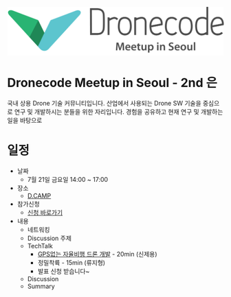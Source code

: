 ![Dronecode Meetup in Seoul](/images/logo.png)

# Dronecode Meetup in Seoul - 2nd 은
국내 상용 Drone 기술 커뮤니티입니다.
산업에서 사용되는 Drone SW 기술을 중심으로 연구 및 개발하시는 분들을 위한 자리입니다.
경험을 공유하고 현재 연구 및 개발하는 일을 바탕으로 

# 일정
  * 날짜
    * 7월 21일 금요일 14:00 ~ 17:00
  * 장소
    * [D.CAMP](http://naver.me/GPxRB9NK)
  * 참가신청
    * [신청 바로가기](https://goo.gl/forms/YE0wgPLSDPPzNmU02)
  * 내용
    * 네트워킹
    * Discussion 주제
    * TechTalk
      * [GPS없는 자율비행 드론 개발](http://subak.io/?p=2068) - 20min (신제용)
      * 정밀착륙 - 15min (류지형)
      * 발표 신청 받습니다~
    * Discussion
    * Summary
 
